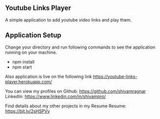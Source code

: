 ## Youtube Links Player

A simple application to add youtube video links and play them.

## Application Setup

Change your directory and run following commands to see the application running on your machine.

-   npm install
-   npm start

Also application is live on the following link https://youtube-links-player.herokuapp.com/

You can view my profiles on
Github: https://github.com/shivamragnar
LinkedIn: https://www.linkedin.com/in/shivampro/

Find details about my other projects in my Resume
Resume: https://bit.ly/2sHSPVy
